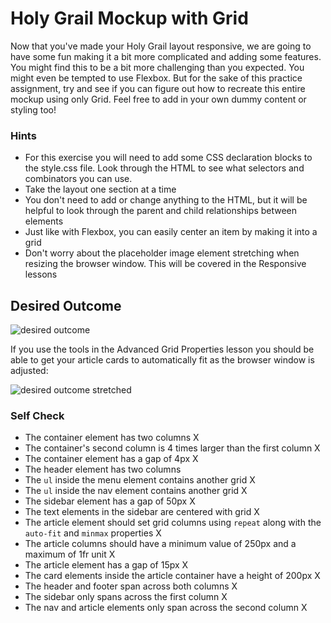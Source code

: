 # Holy Grail Mockup with Grid

Now that you've made your Holy Grail layout responsive, we are going to have some fun making it a bit more complicated and adding some features. You might find this to be a bit more challenging than you expected. You might even be tempted to use Flexbox. But for the sake of this practice assignment, try and see if you can figure out how to recreate this entire mockup using only Grid. Feel free to add in your own dummy content or styling too!

### Hints
- For this exercise you will need to add some CSS declaration blocks to the style.css file. Look through the HTML to see what selectors and combinators you can use.
- Take the layout one section at a time
- You don't need to add or change anything to the HTML, but it will be helpful to look through the parent and child relationships between elements
- Just like with Flexbox, you can easily center an item by making it into a grid
- Don't worry about the placeholder image element stretching when resizing the browser window. This will be covered in the Responsive lessons

## Desired Outcome

![desired outcome](./desired-outcome.png)

If you use the tools in the Advanced Grid Properties lesson you should be able to get your article cards to automatically fit as the browser window is adjusted:

![desired outcome stretched](./desired-outcome-stretched.png)

### Self Check
- The container element has two columns X
- The container's second column is 4 times larger than the first column X
- The container element has a gap of 4px X
- The header element has two columns
- The `ul` inside the menu element contains another grid X 
- The `ul` inside the nav element contains another grid X
- The sidebar element has a gap of 50px X  
- The text elements in the sidebar are centered with grid X
- The article element should set grid columns using `repeat` along with the `auto-fit` and `minmax` properties X
- The article columns should have a minimum value of 250px and a maximum of 1fr unit X
- The article element has a gap of 15px X 
- The card elements inside the article container have a height of 200px X
- The header and footer span across both columns X
- The sidebar only spans across the first column X
- The nav and article elements only span across the second column X
